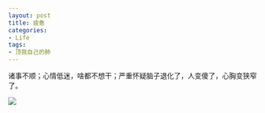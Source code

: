 ```yaml
---
layout: post
title: 疲惫
categories:
- Life
tags:
- 顶我自己的肺
---
```


诸事不顺；心情低迷，啥都不想干；严重怀疑脑子退化了，人变傻了，心胸变狭窄了。

![](http://i.imgur.com/mHvOX.jpg)

